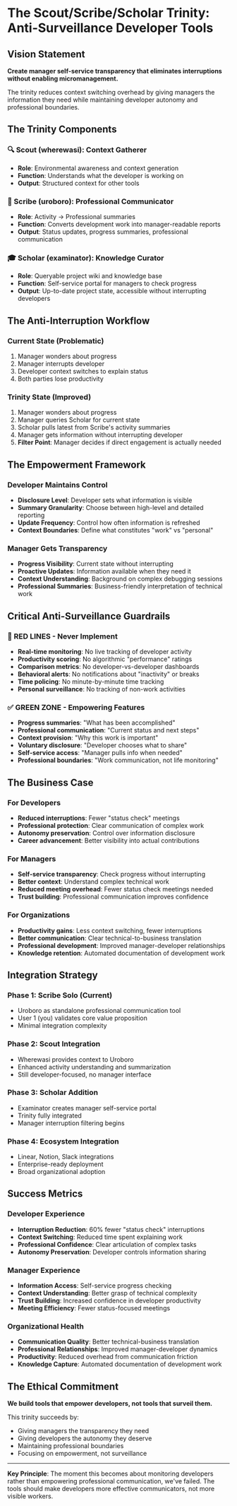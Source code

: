 # The Scout/Scribe/Scholar Trinity: Anti-Surveillance Developer Tools

## Vision Statement

**Create manager self-service transparency that eliminates interruptions without enabling micromanagement.**

The trinity reduces context switching overhead by giving managers the information they need while maintaining developer autonomy and professional boundaries.

## The Trinity Components

### 🔍 Scout (wherewasi): Context Gatherer
- **Role**: Environmental awareness and context generation
- **Function**: Understands what the developer is working on
- **Output**: Structured context for other tools

### 📝 Scribe (uroboro): Professional Communicator  
- **Role**: Activity → Professional summaries
- **Function**: Converts development work into manager-readable reports
- **Output**: Status updates, progress summaries, professional communication

### 🎓 Scholar (examinator): Knowledge Curator
- **Role**: Queryable project wiki and knowledge base
- **Function**: Self-service portal for managers to check progress
- **Output**: Up-to-date project state, accessible without interrupting developers

## The Anti-Interruption Workflow

### Current State (Problematic)
1. Manager wonders about progress
2. Manager interrupts developer
3. Developer context switches to explain status
4. Both parties lose productivity

### Trinity State (Improved)
1. Manager wonders about progress
2. Manager queries Scholar for current state
3. Scholar pulls latest from Scribe's activity summaries
4. Manager gets information without interrupting developer
5. **Filter Point**: Manager decides if direct engagement is actually needed

## The Empowerment Framework

### Developer Maintains Control
- **Disclosure Level**: Developer sets what information is visible
- **Summary Granularity**: Choose between high-level and detailed reporting
- **Update Frequency**: Control how often information is refreshed
- **Context Boundaries**: Define what constitutes "work" vs "personal"

### Manager Gets Transparency
- **Progress Visibility**: Current state without interrupting
- **Proactive Updates**: Information available when they need it
- **Context Understanding**: Background on complex debugging sessions
- **Professional Summaries**: Business-friendly interpretation of technical work

## Critical Anti-Surveillance Guardrails

### 🚫 RED LINES - Never Implement
- **Real-time monitoring**: No live tracking of developer activity
- **Productivity scoring**: No algorithmic "performance" ratings
- **Comparison metrics**: No developer-vs-developer dashboards
- **Behavioral alerts**: No notifications about "inactivity" or breaks
- **Time policing**: No minute-by-minute time tracking
- **Personal surveillance**: No tracking of non-work activities

### ✅ GREEN ZONE - Empowering Features
- **Progress summaries**: "What has been accomplished"
- **Professional communication**: "Current status and next steps"
- **Context provision**: "Why this work is important"
- **Voluntary disclosure**: "Developer chooses what to share"
- **Self-service access**: "Manager pulls info when needed"
- **Professional boundaries**: "Work communication, not life monitoring"

## The Business Case

### For Developers
- **Reduced interruptions**: Fewer "status check" meetings
- **Professional protection**: Clear communication of complex work
- **Autonomy preservation**: Control over information disclosure
- **Career advancement**: Better visibility into actual contributions

### For Managers
- **Self-service transparency**: Check progress without interrupting
- **Better context**: Understand complex technical work
- **Reduced meeting overhead**: Fewer status check meetings needed
- **Trust building**: Professional communication improves confidence

### For Organizations
- **Productivity gains**: Less context switching, fewer interruptions
- **Better communication**: Clear technical-to-business translation
- **Professional development**: Improved manager-developer relationships
- **Knowledge retention**: Automated documentation of development work

## Integration Strategy

### Phase 1: Scribe Solo (Current)
- Uroboro as standalone professional communication tool
- User 1 (you) validates core value proposition
- Minimal integration complexity

### Phase 2: Scout Integration
- Wherewasi provides context to Uroboro
- Enhanced activity understanding and summarization
- Still developer-focused, no manager interface

### Phase 3: Scholar Addition
- Examinator creates manager self-service portal
- Trinity fully integrated
- Manager interruption filtering begins

### Phase 4: Ecosystem Integration
- Linear, Notion, Slack integrations
- Enterprise-ready deployment
- Broad organizational adoption

## Success Metrics

### Developer Experience
- **Interruption Reduction**: 60% fewer "status check" interruptions
- **Context Switching**: Reduced time spent explaining work
- **Professional Confidence**: Clear articulation of complex tasks
- **Autonomy Preservation**: Developer controls information sharing

### Manager Experience  
- **Information Access**: Self-service progress checking
- **Context Understanding**: Better grasp of technical complexity
- **Trust Building**: Increased confidence in developer productivity
- **Meeting Efficiency**: Fewer status-focused meetings

### Organizational Health
- **Communication Quality**: Better technical-business translation
- **Professional Relationships**: Improved manager-developer dynamics
- **Productivity**: Reduced overhead from communication friction
- **Knowledge Capture**: Automated documentation of development work

## The Ethical Commitment

**We build tools that empower developers, not tools that surveil them.**

This trinity succeeds by:
- Giving managers the transparency they need
- Giving developers the autonomy they deserve  
- Maintaining professional boundaries
- Focusing on empowerment, not surveillance

---

**Key Principle**: The moment this becomes about monitoring developers rather than empowering professional communication, we've failed. The tools should make developers more effective communicators, not more visible workers. 